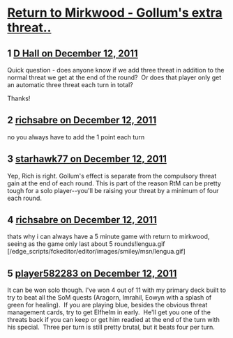 # [Return to Mirkwood - Gollum&#039;s extra threat..](https://community.fantasyflightgames.com/topic/57475-return-to-mirkwood-gollums-extra-threat/)

## 1 [D Hall on December 12, 2011](https://community.fantasyflightgames.com/topic/57475-return-to-mirkwood-gollums-extra-threat/?do=findComment&comment=566621)

Quick question - does anyone know if we add three threat in addition to the normal threat we get at the end of the round?  Or does that player only get an automatic three threat each turn in total?

Thanks!

## 2 [richsabre on December 12, 2011](https://community.fantasyflightgames.com/topic/57475-return-to-mirkwood-gollums-extra-threat/?do=findComment&comment=566622)

no you always have to add the 1 point each turn

## 3 [starhawk77 on December 12, 2011](https://community.fantasyflightgames.com/topic/57475-return-to-mirkwood-gollums-extra-threat/?do=findComment&comment=566631)

Yep, Rich is right. Gollum's effect is separate from the compulsory threat gain at the end of each round. This is part of the reason RtM can be pretty tough for a solo player--you'll be raising your threat by a minimum of four each round.

## 4 [richsabre on December 12, 2011](https://community.fantasyflightgames.com/topic/57475-return-to-mirkwood-gollums-extra-threat/?do=findComment&comment=566693)

thats why i can always have a 5 minute game with return to mirkwood, seeing as the game only last about 5 rounds!lengua.gif [/edge_scripts/fckeditor/editor/images/smiley/msn/lengua.gif]

## 5 [player582283 on December 12, 2011](https://community.fantasyflightgames.com/topic/57475-return-to-mirkwood-gollums-extra-threat/?do=findComment&comment=566875)

It can be won solo though. I've won 4 out of 11 with my primary deck built to try to beat all the SoM quests (Aragorn, Imrahil, Eowyn with a splash of green for healing).  If you are playing blue, besides the obvious threat management cards, try to get Elfhelm in early.  He'll get you one of the threats back if you can keep or get him readied at the end of the turn with his special.  Three per turn is still pretty brutal, but it beats four per turn.

